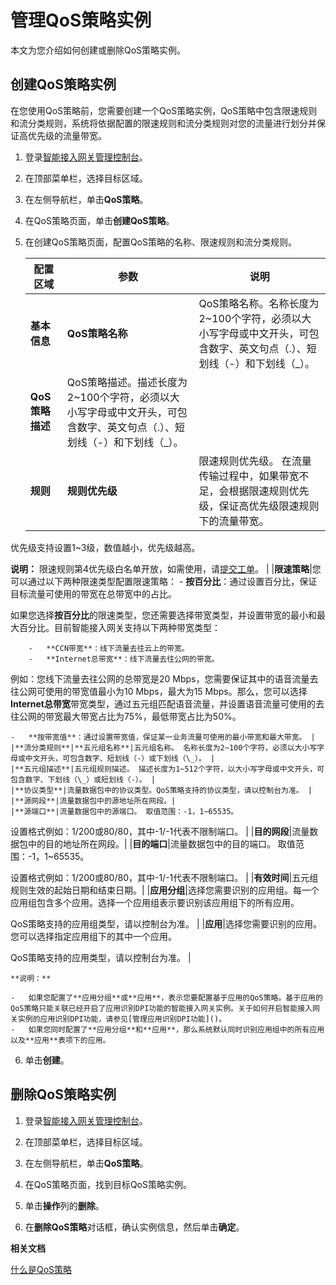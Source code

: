 # 管理QoS策略实例

本文为您介绍如何创建或删除QoS策略实例。

## 创建QoS策略实例

在您使用QoS策略前，您需要创建一个QoS策略实例，QoS策略中包含限速规则和流分类规则，系统将依据配置的限速规则和流分类规则对您的流量进行划分并保证高优先级的流量带宽。

1.  登录[智能接入网关管理控制台](https://smartag.console.aliyun.com)。

2.  在顶部菜单栏，选择目标区域。

3.  在左侧导航栏，单击**QoS策略**。

4.  在QoS策略页面，单击**创建QoS策略**。

5.  在创建QoS策略页面，配置QoS策略的名称、限速规则和流分类规则。

    |配置区域|参数|说明|
    |----|--|--|
    |**基本信息**|**QoS策略名称**|QoS策略名称。名称长度为2~100个字符，必须以大小写字母或中文开头，可包含数字、英文句点（.）、短划线（-）和下划线（\_）。 |
    |**QoS策略描述**|QoS策略描述。描述长度为2~100个字符，必须以大小写字母或中文开头，可包含数字、英文句点（.）、短划线（-）和下划线（\_）。 |
    |**规则**|**规则优先级**|限速规则优先级。 在流量传输过程中，如果带宽不足，会根据限速规则优先级，保证高优先级限速规则下的流量带宽。

优先级支持设置1~3级，数值越小，优先级越高。

**说明：** 限速规则第4优先级白名单开放，如需使用，请[提交工单](https://workorder.console.aliyun.com/console.htm?spm=a2c8b.12571063.0.0.6c3a1f74GNUcri#/ticket/add?productCode=smartag&commonQuestionId=3317&isSmart=true)。 |
    |**限速策略**|您可以通过以下两种限速类型配置限速策略：     -   **按百分比**：通过设置百分比，保证目标流量可使用的带宽在总带宽中的占比。

如果您选择**按百分比**的限速类型，您还需要选择带宽类型，并设置带宽的最小和最大百分比。目前智能接入网关支持以下两种带宽类型：

        -   **CCN带宽**：线下流量去往云上的带宽。
        -   **Internet总带宽**：线下流量去往公网的带宽。
例如：您线下流量去往公网的总带宽是20 Mbps，您需要保证其中的语音流量去往公网可使用的带宽值最小为10 Mbps，最大为15 Mbps。那么，您可以选择**Internet总带宽**带宽类型，通过五元组匹配语音流量，并设置语音流量可使用的去往公网的带宽最大带宽占比为75%，最低带宽占比为50%。

    -   **按带宽值**：通过设置带宽值，保证某一业务流量可使用的最小带宽和最大带宽。 |
    |**流分类规则**|**五元组名称**|五元组名称。 名称长度为2~100个字符，必须以大小写字母或中文开头，可包含数字、短划线（-）或下划线（\_）。 |
    |**五元组描述**|五元组规则描述。 描述长度为1~512个字符，以大小写字母或中文开头，可包含数字、下划线（\_）或短划线（-）。 |
    |**协议类型**|流量数据包中的协议类型。QoS策略支持的协议类型，请以控制台为准。 |
    |**源网段**|流量数据包中的源地址所在网段。|
    |**源端口**|流量数据包中的源端口。 取值范围：-1，1~65535。

设置格式例如：1/200或80/80，其中-1/-1代表不限制端口。 |
    |**目的网段**|流量数据包中的目的地址所在网段。|
    |**目的端口**|流量数据包中的目的端口。 取值范围：-1，1~65535。

设置格式例如：1/200或80/80，其中-1/-1代表不限制端口。 |
    |**有效时间**|五元组规则生效的起始日期和结束日期。|
    |**应用分组**|选择您需要识别的应用组。每一个应用组包含多个应用。选择一个应用组表示要识别该应用组下的所有应用。

QoS策略支持的应用组类型，请以控制台为准。 |
    |**应用**|选择您需要识别的应用。您可以选择指定应用组下的其中一个应用。

QoS策略支持的应用类型，请以控制台为准。 |

    **说明：**

    -   如果您配置了**应用分组**或**应用**，表示您要配置基于应用的QoS策略。基于应用的QoS策略只能关联已经开启了应用识别DPI功能的智能接入网关实例。关于如何开启智能接入网关实例的应用识别DPI功能，请参见[管理应用识别DPI功能]()。
    -   如果您同时配置了**应用分组**和**应用**，那么系统默认同时识别应用组中的所有应用以及**应用**表项下的应用。
6.  单击**创建**。


## 删除QoS策略实例

1.  登录[智能接入网关管理控制台](https://smartag.console.aliyun.com)。

2.  在顶部菜单栏，选择目标区域。

3.  在左侧导航栏，单击**QoS策略**。

4.  在QoS策略页面，找到目标QoS策略实例。

5.  单击**操作**列的**删除**。

6.  在**删除QoS策略**对话框，确认实例信息，然后单击**确定**。


**相关文档**  


[什么是QoS策略](/cn.zh-CN/配置指南/QoS策略/什么是QoS策略.md)

